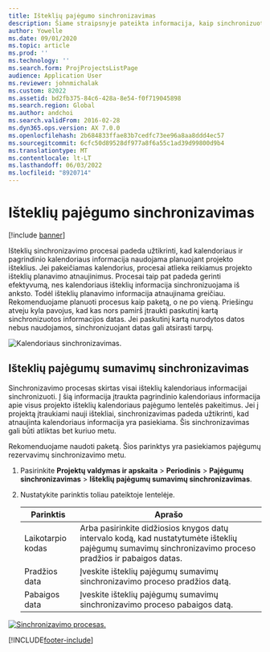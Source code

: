 ```yaml
---
title: Išteklių pajėgumo sinchronizavimas
description: Šiame straipsnyje pateikta informacija, kaip sinchronizuoti ištekliaus pajėgumą kalendoriuose ir projektuose.
author: Yowelle
ms.date: 09/01/2020
ms.topic: article
ms.prod: ''
ms.technology: ''
ms.search.form: ProjProjectsListPage
audience: Application User
ms.reviewer: johnmichalak
ms.custom: 82022
ms.assetid: bd2fb375-84c6-428a-8e54-f0f719045898
ms.search.region: Global
ms.author: andchoi
ms.search.validFrom: 2016-02-28
ms.dyn365.ops.version: AX 7.0.0
ms.openlocfilehash: 2b684833ffae83b7cedfc73ee96a8aa8ddd4ec57
ms.sourcegitcommit: 6cfc50d89528df977a8f6a55c1ad39d99800d9b4
ms.translationtype: MT
ms.contentlocale: lt-LT
ms.lasthandoff: 06/03/2022
ms.locfileid: "8920714"
---
```

# <a name="synchronize-resource-capacity"></a>Išteklių pajėgumo sinchronizavimas

[!include [banner](../includes/banner.md)]

Išteklių sinchronizavimo procesai padeda užtikrinti, kad kalendoriaus ir pagrindinio kalendoriaus informacija naudojama planuojant projekto išteklius. Jei pakeičiamas kalendorius, procesai atlieka reikiamus projekto išteklių planavimo atnaujinimus. Procesai taip pat padeda gerinti efektyvumą, nes kalendoriaus išteklių informacija sinchronizuojama iš anksto. Todėl išteklių planavimo informacija atnaujinama greičiau. Rekomenduojame planuoti procesus kaip paketą, o ne po vieną. Priešingu atveju kyla pavojus, kad kas nors pamirš įtraukti paskutinį kartą sinchronizuotos informacijos datas. Jei paskutinį kartą nurodytos datos nebus naudojamos, sinchronizuojant datas gali atsirasti tarpų.

![Kalendoriaus sinchronizavimas.](./media/projectresourcing04-1024x471.jpg)

## <a name="synchronize-resource-capacity-roll-ups"></a>Išteklių pajėgumų sumavimų sinchronizavimas

Sinchronizavimo procesas skirtas visai išteklių kalendoriaus informacijai sinchronizuoti. Į šią informacija įtraukta pagrindinio kalendoriaus informacija apie visus projekto išteklių kalendoriaus pajėgumo lentelės pakeitimus. Jei į projektą įtraukiami nauji ištekliai, sinchronizavimas padeda užtikrinti, kad atnaujinta kalendoriaus informacija yra pasiekiama. Šis sinchronizavimas gali būti atliktas bet kuriuo metu.

Rekomenduojame naudoti paketą. Šios parinktys yra pasiekiamos pajėgumų rezervavimų sinchronizavimo metu.

1. Pasirinkite **Projektų valdymas ir apskaita** &gt; **Periodinis** &gt; **Pajėgumų sinchronizavimas** &gt; **Išteklių pajėgumų sumavimų sinchronizavimas**.
2. Nustatykite parinktis toliau pateiktoje lentelėje.

    | Parinktis      | Aprašo |
    |-------------|-------------|
    | Laikotarpio kodas | Arba pasirinkite didžiosios knygos datų intervalo kodą, kad nustatytumėte išteklių pajėgumų sumavimų sinchronizavimo proceso pradžios ir pabaigos datas. |
    | Pradžios data  | Įveskite išteklių pajėgumų sumavimų sinchronizavimo proceso pradžios datą. |
    | Pabaigos data    | Įveskite išteklių pajėgumų sumavimų sinchronizavimo proceso pabaigos datą. |

[![Sinchronizavimo procesas.](./media/projectresourcing09.jpg)](./media/projectresourcing09.jpg)


[!INCLUDE[footer-include](../includes/footer-banner.md)]